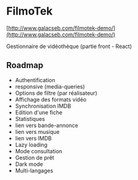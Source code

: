 # FilmoTek
[http://www.galacseb.com/filmotek-demo/](http://www.galacseb.com/filmotek-demo/)

Gestionnaire de vidéothèque (partie front - React)

## Roadmap

- Authentification
- responsive (media-queries)
- Options de filtre (par réalisateur)
- Affichage des formats vidéo
- Synchronisation IMDB
- Edition d'une fiche
- Statistiques
- lien vers bande-annonce
- lien vers musique
- lien vers IMDB
- Lazy loading
- Mode consultation
- Gestion de prêt
- Dark mode
- Multi-langages
